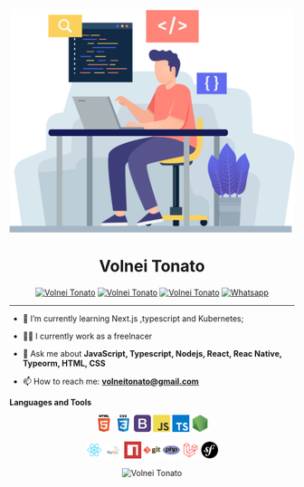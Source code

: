 <img src="https://github.com/VolneiTonato/VolneiTonato/blob/master/assets/logo.png?raw=true" />
<h1 align="center">Volnei Tonato</h1>

<div align="center">
<a href="https://www.linkedin.com/in/volnei-tonato/" target="blank"><img align="center" src="https://cdn.jsdelivr.net/npm/simple-icons@3.0.1/icons/linkedin.svg" alt="Volnei Tonato" height="20" width="20" /></a>
<a href="https://www.facebook.com/volnei.tonato" target="blank"><img align="center" src="https://cdn.jsdelivr.net/npm/simple-icons@3.0.1/icons/facebook.svg" alt="Volnei Tonato" height="20" width="20" /></a>
<a href="https://www.instagram.com/volneitonato" target="blank"><img align="center" src="https://cdn.jsdelivr.net/npm/simple-icons@3.0.1/icons/instagram.svg" alt="Volnei Tonato" height="20" width="20px" /></a>
<a target="_blank" href="https://api.whatsapp.com/send?phone=5554991519686"><img align="center" alt="Whatsapp" height="20px" width="20px" src="https://cdn.jsdelivr.net/npm/simple-icons@v3/icons/whatsapp.svg" /></a>
</div>


---


- 🌱 I’m currently learning Next.js ,typescript and Kubernetes; 

- 👨‍💻 I currently work as a freelnacer

- 💬 Ask me about **JavaScript, Typescript, Nodejs, React, Reac Native, Typeorm, HTML, CSS**

- 📫 How to reach me: **volneitonato@gmail.com**

**Languages and Tools**
<div align="center">
<code><img height="30" src="https://raw.githubusercontent.com/github/explore/80688e429a7d4ef2fca1e82350fe8e3517d3494d/topics/html/html.png"></code>
<code><img height="30" src="https://raw.githubusercontent.com/github/explore/80688e429a7d4ef2fca1e82350fe8e3517d3494d/topics/css/css.png"></code>
<code><img height="30" src="https://raw.githubusercontent.com/github/explore/80688e429a7d4ef2fca1e82350fe8e3517d3494d/topics/bootstrap/bootstrap.png"></code>
<code><img height="30" src="https://raw.githubusercontent.com/github/explore/80688e429a7d4ef2fca1e82350fe8e3517d3494d/topics/javascript/javascript.png"></code>
<code><img height="30" src="https://raw.githubusercontent.com/github/explore/80688e429a7d4ef2fca1e82350fe8e3517d3494d/topics/typescript/typescript.png"></code>
<code><img height="30" src="https://raw.githubusercontent.com/github/explore/80688e429a7d4ef2fca1e82350fe8e3517d3494d/topics/nodejs/nodejs.png"></code>

<code><img height="30" src="https://raw.githubusercontent.com/github/explore/80688e429a7d4ef2fca1e82350fe8e3517d3494d/topics/react/react.png"></code>
<code><img height="30" src="https://raw.githubusercontent.com/github/explore/80688e429a7d4ef2fca1e82350fe8e3517d3494d/topics/mysql/mysql.png"></code>
<code><img height="30" src="https://raw.githubusercontent.com/github/explore/80688e429a7d4ef2fca1e82350fe8e3517d3494d/topics/npm/npm.png"></code>
<code><img height="30" src="https://raw.githubusercontent.com/github/explore/80688e429a7d4ef2fca1e82350fe8e3517d3494d/topics/git/git.png"></code>
<code><img height="30" src="https://raw.githubusercontent.com/github/explore/80688e429a7d4ef2fca1e82350fe8e3517d3494d/topics/php/php.png"></code>
<code><img height="30" src="https://raw.githubusercontent.com/github/explore/80688e429a7d4ef2fca1e82350fe8e3517d3494d/topics/laravel/laravel.png"></code>
<code><img height="30" src="https://raw.githubusercontent.com/github/explore/80688e429a7d4ef2fca1e82350fe8e3517d3494d/topics/symfony/symfony.png"></code>
</div>



<p align="center"><img src="https://github-readme-stats.vercel.app/api?username=volneitonato&show_icons=true" alt="Volnei Tonato" /> </p>



